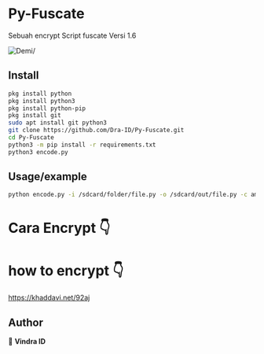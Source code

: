 # Py-Fuscate
Sebuah encrypt Script fuscate Versi 1.6
<p align=left> <img src=https://komarev.com/ghpvc/?username=yo alt=Demi/> </p>

## Install

```sh
pkg install python
pkg install python3
pkg install python-pip
pkg install git
sudo apt install git python3
git clone https://github.com/Dra-ID/Py-Fuscate.git
cd Py-Fuscate
python3 -m pip install -r requirements.txt
python3 encode.py
```

## Usage/example 
```sh
python encode.py -i /sdcard/folder/file.py -o /sdcard/out/file.py -c amount
```

# Cara Encrypt 👇
# how to encrypt 👇
https://khaddavi.net/92aj

## Author
👤 **Vindra ID**

